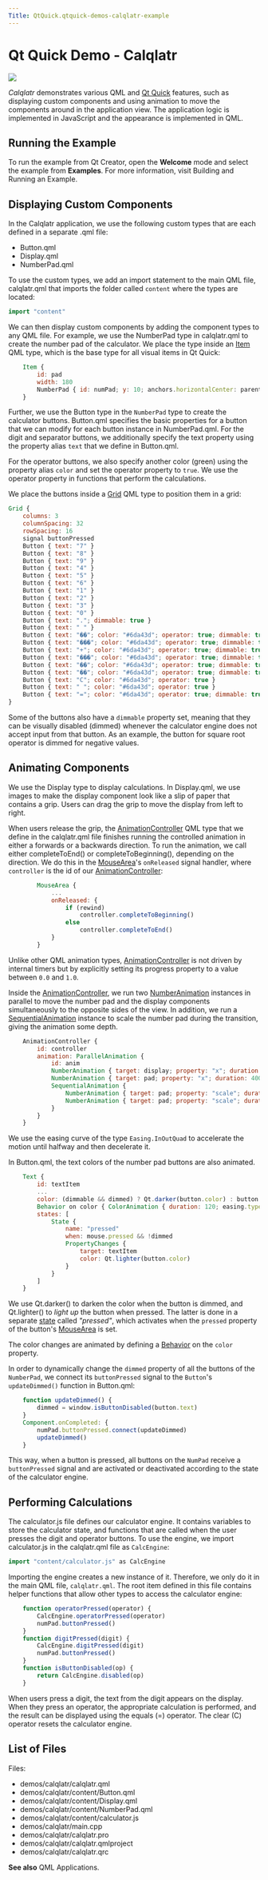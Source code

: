 ```yaml
---
Title: QtQuick.qtquick-demos-calqlatr-example
---
```

        
Qt Quick Demo - Calqlatr
========================

<span class="subtitle"></span>
<span id="details"></span>
![](https://developer.ubuntu.com/static/devportal_uploaded/f296b3a8-65bb-4801-a75b-e548f36d27fd-api/apps/qml/sdk-15.04.1/qtquick-demos-calqlatr-example/images/qtquick-demo-calqlatr.png)

*Calqlatr* demonstrates various QML and [Qt Quick](../QtQuick.qtquick-index.md) features, such as displaying custom components and using animation to move the components around in the application view. The application logic is implemented in JavaScript and the appearance is implemented in QML.

<span id="running-the-example"></span>
Running the Example
-------------------

To run the example from Qt Creator, open the **Welcome** mode and select the example from **Examples**. For more information, visit Building and Running an Example.

<span id="displaying-custom-components"></span>
Displaying Custom Components
----------------------------

In the Calqlatr application, we use the following custom types that are each defined in a separate .qml file:

-   Button.qml
-   Display.qml
-   NumberPad.qml

To use the custom types, we add an import statement to the main QML file, calqlatr.qml that imports the folder called `content` where the types are located:

``` cpp
import "content"
```

We can then display custom components by adding the component types to any QML file. For example, we use the NumberPad type in calqlatr.qml to create the number pad of the calculator. We place the type inside an [Item](../QtQuick.Item.md) QML type, which is the base type for all visual items in Qt Quick:

``` qml
    Item {
        id: pad
        width: 180
        NumberPad { id: numPad; y: 10; anchors.horizontalCenter: parent.horizontalCenter }
    }
```

Further, we use the Button type in the `NumberPad` type to create the calculator buttons. Button.qml specifies the basic properties for a button that we can modify for each button instance in NumberPad.qml. For the digit and separator buttons, we additionally specify the text property using the property alias `text` that we define in Button.qml.

For the operator buttons, we also specify another color (green) using the property alias `color` and set the operator property to `true`. We use the operator property in functions that perform the calculations.

We place the buttons inside a [Grid](../QtQuick.qtquick-positioning-layouts.md#grid) QML type to position them in a grid:

``` qml
Grid {
    columns: 3
    columnSpacing: 32
    rowSpacing: 16
    signal buttonPressed
    Button { text: "7" }
    Button { text: "8" }
    Button { text: "9" }
    Button { text: "4" }
    Button { text: "5" }
    Button { text: "6" }
    Button { text: "1" }
    Button { text: "2" }
    Button { text: "3" }
    Button { text: "0" }
    Button { text: "."; dimmable: true }
    Button { text: " " }
    Button { text: "��"; color: "#6da43d"; operator: true; dimmable: true }
    Button { text: "���"; color: "#6da43d"; operator: true; dimmable: true }
    Button { text: "+"; color: "#6da43d"; operator: true; dimmable: true }
    Button { text: "���"; color: "#6da43d"; operator: true; dimmable: true }
    Button { text: "��"; color: "#6da43d"; operator: true; dimmable: true }
    Button { text: "��"; color: "#6da43d"; operator: true; dimmable: true }
    Button { text: "C"; color: "#6da43d"; operator: true }
    Button { text: " "; color: "#6da43d"; operator: true }
    Button { text: "="; color: "#6da43d"; operator: true; dimmable: true }
}
```

Some of the buttons also have a `dimmable` property set, meaning that they can be visually disabled (dimmed) whenever the calculator engine does not accept input from that button. As an example, the button for square root operator is dimmed for negative values.

<span id="animating-components"></span>
Animating Components
--------------------

We use the Display type to display calculations. In Display.qml, we use images to make the display component look like a slip of paper that contains a grip. Users can drag the grip to move the display from left to right.

When users release the grip, the [AnimationController](../QtQuick.AnimationController.md) QML type that we define in the calqlatr.qml file finishes running the controlled animation in either a forwards or a backwards direction. To run the animation, we call either completeToEnd() or completeToBeginning(), depending on the direction. We do this in the [MouseArea](../QtQuick.MouseArea.md)'s `onReleased` signal handler, where `controller` is the id of our [AnimationController](../QtQuick.AnimationController.md):

``` qml
        MouseArea {
            ...
            onReleased: {
                if (rewind)
                    controller.completeToBeginning()
                else
                    controller.completeToEnd()
            }
        }
```

Unlike other QML animation types, [AnimationController](../QtQuick.AnimationController.md) is not driven by internal timers but by explicitly setting its progress property to a value between `0.0` and `1.0`.

Inside the [AnimationController](../QtQuick.AnimationController.md), we run two [NumberAnimation](../QtQuick.NumberAnimation.md) instances in parallel to move the number pad and the display components simultaneously to the opposite sides of the view. In addition, we run a [SequentialAnimation](../QtQuick.SequentialAnimation.md) instance to scale the number pad during the transition, giving the animation some depth.

``` qml
    AnimationController {
        id: controller
        animation: ParallelAnimation {
            id: anim
            NumberAnimation { target: display; property: "x"; duration: 400; from: -16; to: window.width - display.width; easing.type: Easing.InOutQuad }
            NumberAnimation { target: pad; property: "x"; duration: 400; from: window.width - pad.width; to: 0; easing.type: Easing.InOutQuad }
            SequentialAnimation {
                NumberAnimation { target: pad; property: "scale"; duration: 200; from: 1; to: 0.97; easing.type: Easing.InOutQuad }
                NumberAnimation { target: pad; property: "scale"; duration: 200; from: 0.97; to: 1; easing.type: Easing.InOutQuad }
            }
        }
    }
```

We use the easing curve of the type `Easing.InOutQuad` to accelerate the motion until halfway and then decelerate it.

In Button.qml, the text colors of the number pad buttons are also animated.

``` qml
    Text {
        id: textItem
        ...
        color: (dimmable && dimmed) ? Qt.darker(button.color) : button.color
        Behavior on color { ColorAnimation { duration: 120; easing.type: Easing.OutElastic} }
        states: [
            State {
                name: "pressed"
                when: mouse.pressed && !dimmed
                PropertyChanges {
                    target: textItem
                    color: Qt.lighter(button.color)
                }
            }
        ]
    }
```

We use Qt.darker() to darken the color when the button is dimmed, and Qt.lighter() to *light up* the button when pressed. The latter is done in a separate [state](../QtQuick.State.md) called *"pressed"*, which activates when the `pressed` property of the button's [MouseArea](../QtQuick.MouseArea.md) is set.

The color changes are animated by defining a [Behavior](../QtQuick.Behavior.md) on the `color` property.

In order to dynamically change the `dimmed` property of all the buttons of the `NumberPad`, we connect its `buttonPressed` signal to the `Button`'s `updateDimmed()` function in Button.qml:

``` qml
    function updateDimmed() {
        dimmed = window.isButtonDisabled(button.text)
    }
    Component.onCompleted: {
        numPad.buttonPressed.connect(updateDimmed)
        updateDimmed()
    }
```

This way, when a button is pressed, all buttons on the `NumPad` receive a `buttonPressed` signal and are activated or deactivated according to the state of the calculator engine.

<span id="performing-calculations"></span>
Performing Calculations
-----------------------

The calculator.js file defines our calculator engine. It contains variables to store the calculator state, and functions that are called when the user presses the digit and operator buttons. To use the engine, we import calculator.js in the calqlatr.qml file as `CalcEngine`:

``` cpp
import "content/calculator.js" as CalcEngine
```

Importing the engine creates a new instance of it. Therefore, we only do it in the main QML file, `calqlatr.qml`. The root item defined in this file contains helper functions that allow other types to access the calculator engine:

``` qml
    function operatorPressed(operator) {
        CalcEngine.operatorPressed(operator)
        numPad.buttonPressed()
    }
    function digitPressed(digit) {
        CalcEngine.digitPressed(digit)
        numPad.buttonPressed()
    }
    function isButtonDisabled(op) {
        return CalcEngine.disabled(op)
    }
```

When users press a digit, the text from the digit appears on the display. When they press an operator, the appropriate calculation is performed, and the result can be displayed using the equals (=) operator. The clear (C) operator resets the calculator engine.

<span id="list-of-files"></span>
List of Files
-------------

Files:

-   demos/calqlatr/calqlatr.qml
-   demos/calqlatr/content/Button.qml
-   demos/calqlatr/content/Display.qml
-   demos/calqlatr/content/NumberPad.qml
-   demos/calqlatr/content/calculator.js
-   demos/calqlatr/main.cpp
-   demos/calqlatr/calqlatr.pro
-   demos/calqlatr/calqlatr.qmlproject
-   demos/calqlatr/calqlatr.qrc

**See also** QML Applications.

